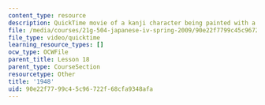 ```yaml
---
content_type: resource
description: QuickTime movie of a kanji character being painted with a brush.
file: /media/courses/21g-504-japanese-iv-spring-2009/90e22f7799c45c96722f68cfa9348afa_1948.mov
file_type: video/quicktime
learning_resource_types: []
ocw_type: OCWFile
parent_title: Lesson 18
parent_type: CourseSection
resourcetype: Other
title: '1948'
uid: 90e22f77-99c4-5c96-722f-68cfa9348afa
---
```

